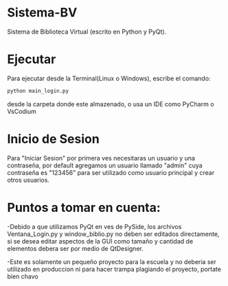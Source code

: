 # Sistema-BV
Sistema de Biblioteca Virtual (escrito en Python y PyQt).

# Ejecutar 
Para ejecutar desde la Terminal(Linux o Windows), escribe el comando:
```bash
python main_login.py
```
desde la carpeta donde este almazenado, o usa un IDE como PyCharm o VsCodium

# Inicio de Sesion
Para "Iniciar Sesion" por primera ves necesitaras un usuario y una contraseña, por default agregamos un usuario llamado "admin" cuya contraseña es "123456" para ser utilizado como usuario principal y crear otros usuarios.

# Puntos a tomar en cuenta:
-Debido a que utilizamos PyQt en ves de PySide, los archivos Ventana_Login.py y window_biblio.py no deben ser editados directamente, si se desea editar aspectos de la GUI como tamaño y cantidad de elementos debera ser por medio de QtDesigner.

-Este es solamente un pequeño proyecto para la escuela y no deberia ser utilizado en produccion ni para hacer trampa plagiando el proyecto, portate bien chavo
